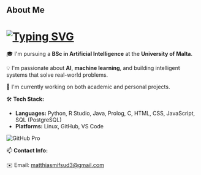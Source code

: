 About Me
---

# [![Typing SVG](https://readme-typing-svg.demolab.com?font=Fira+Code&size=40&weight=700&duration=4000&pause=1000&color=F7F7F7&center=false&repeat=false&width=435&lines=Hi+there%2C+I'm+Matthias+%F0%9F%91%8B)](https://git.io/typing-svg)

🎓 I'm pursuing a **BSc in Artificial Intelligence** at the **University of Malta**.

💡 I'm passionate about **AI**, **machine learning**, and building intelligent systems that solve real-world problems.

🔭 I'm currently working on both academic and personal projects.

🛠️ **Tech Stack:**
- **Languages:** Python, R Studio, Java, Prolog, C, HTML, CSS, JavaScript, SQL (PostgreSQL)
- **Platforms:** Linux, GitHub, VS Code

![GitHub Pro](https://img.shields.io/badge/GitHub-Pro-blue?logo=github)

📫 **Contact Info:**

✉️ Email: [matthiasmifsud3@gmail.com](mailto:matthiasmifsud3@gmail.com)

